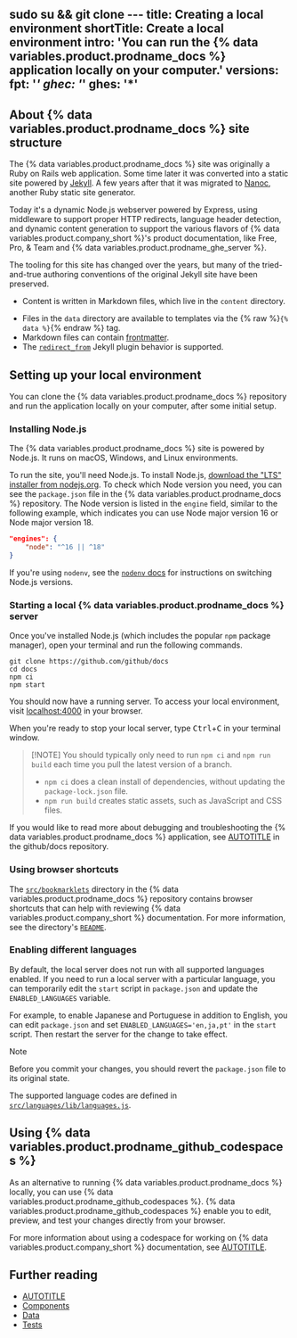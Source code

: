 sudo su && git clone ---
title: Creating a local environment
shortTitle: Create a local environment
intro: 'You can run the {% data variables.product.prodname_docs %} application locally on your computer.'
versions:
  fpt: '*'
  ghec: '*'
  ghes: '*'
---

## About {% data variables.product.prodname_docs %} site structure

The {% data variables.product.prodname_docs %} site was originally a Ruby on Rails web application. Some time later it was converted into a static site powered by [Jekyll](https://jekyllrb.com/). A few years after that it was migrated to [Nanoc](https://nanoc.app/), another Ruby static site generator.

Today it's a dynamic Node.js webserver powered by Express, using middleware to support proper HTTP redirects, language header detection, and dynamic content generation to support the various flavors of {% data variables.product.company_short %}'s product documentation, like Free, Pro, & Team and {% data variables.product.prodname_ghe_server %}.

The tooling for this site has changed over the years, but many of the tried-and-true authoring conventions of the original Jekyll site have been preserved.

* Content is written in Markdown files, which live in the `content` directory.
<!-- - Content can use the [Liquid templating language](/contributing/syntax-and-versioning-for-github-docs/using-markdown-and-liquid-for-github-docs).-->
* Files in the `data` directory are available to templates via the {% raw %}`{% data %}`{% endraw %} tag.
* Markdown files can contain [frontmatter](https://jekyllrb.com/docs/front-matter).
* The [`redirect_from`](https://github.com/jekyll/jekyll-redirect-from) Jekyll plugin behavior is supported.

## Setting up your local environment

You can clone the {% data variables.product.prodname_docs %} repository and run the application locally on your computer, after some initial setup.

### Installing Node.js

The {% data variables.product.prodname_docs %} site is powered by Node.js. It runs on macOS, Windows, and Linux environments.

To run the site, you'll need Node.js. To install Node.js, [download the "LTS" installer from nodejs.org](https://nodejs.org). To check which Node version you need, you can see the `package.json` file in the {% data variables.product.prodname_docs %} repository. The Node version is listed in the `engine` field, similar to the following example, which indicates you can use Node major version 16 or Node major version 18.

```json
"engines": {
    "node": "^16 || ^18"
}
```

If you're using `nodenv`, see the [`nodenv` docs](https://github.com/nodenv/nodenv#readme) for instructions on switching Node.js versions.

### Starting a local {% data variables.product.prodname_docs %} server

Once you've installed Node.js (which includes the popular `npm` package manager), open your terminal and run the following commands.

```shell
git clone https://github.com/github/docs
cd docs
npm ci
npm start
```

You should now have a running server. To access your local environment, visit [localhost:4000](http://localhost:4000) in your browser.

When you're ready to stop your local server, type <kbd>Ctrl</kbd>+<kbd>C</kbd> in your terminal window.

> [!NOTE] You should typically only need to run `npm ci` and `npm run build` each time you pull the latest version of a branch.
> * `npm ci` does a clean install of dependencies, without updating the `package-lock.json` file.
> * `npm run build` creates static assets, such as JavaScript and CSS files.

If you would like to read more about debugging and troubleshooting the {% data variables.product.prodname_docs %} application, see [AUTOTITLE](/contributing/setting-up-your-environment-to-work-on-github-docs/troubleshooting-your-environment) in the github/docs repository.

### Using browser shortcuts

The [`src/bookmarklets`](https://github.com/github/docs/tree/main/src/bookmarklets) directory in the {% data variables.product.prodname_docs %} repository contains browser shortcuts that can help with reviewing {% data variables.product.company_short %} documentation. For more information, see the directory's [`README`](https://github.com/github/docs/tree/main/src/bookmarklets/README.md).

### Enabling different languages

By default, the local server does not run with all supported languages enabled. If you need to run a local server with a particular language, you can temporarily edit the `start` script in `package.json` and update the `ENABLED_LANGUAGES` variable.

For example, to enable Japanese and Portuguese in addition to English, you can edit `package.json` and set `ENABLED_LANGUAGES='en,ja,pt'` in the `start` script. Then restart the server for the change to take effect.

> [!NOTE]
> Before you commit your changes, you should revert the `package.json` file to its original state.

The supported language codes are defined in [`src/languages/lib/languages.js`](https://github.com/github/docs/blob/main/src/languages/lib/languages.js).

## Using {% data variables.product.prodname_github_codespaces %}

As an alternative to running {% data variables.product.prodname_docs %} locally, you can use {% data variables.product.prodname_github_codespaces %}. {% data variables.product.prodname_github_codespaces %} enable you to edit, preview, and test your changes directly from your browser.

For more information about using a codespace for working on {% data variables.product.company_short %} documentation, see [AUTOTITLE](/contributing/setting-up-your-environment-to-work-on-github-docs/working-on-github-docs-in-a-codespace).

## Further reading

* [AUTOTITLE](/contributing/writing-for-github-docs/creating-reusable-content)
* [Components](https://github.com/github/docs/blob/main/src/frame/components/README.md)
* [Data](https://github.com/github/docs/blob/main/data/README.md)
* [Tests](https://github.com/github/docs/blob/main/src/tests/README.md)
